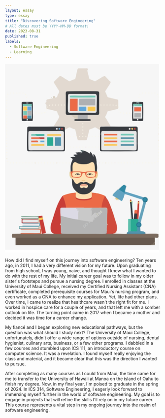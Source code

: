 ```yaml
---
layout: essay
type: essay
title: "Discovering Software Engineering"
# All dates must be YYYY-MM-DD format!
date: 2023-08-31
published: true
labels:
  - Software Engineering
  - Learning
---
```


<img width="500px" class="rounded float-start pe-4" src="../img/softwareEngineeringClipArt.png">

How did I find myself on this journey into software engineering? Ten years ago, in 2011, I had a very different vision for my future. Upon graduating from high school, I was young, naive, and thought I knew what I wanted to do with the rest of my life. My initial career goal was to follow in my older sister's footsteps and pursue a nursing degree. I enrolled in classes at the University of Maui College, received my Certified Nursing Assistant (CNA) certificate, completed prerequisite courses for Maui's nursing program, and even worked as a CNA to enhance my application. Yet, life had other plans. Over time, I came to realize that healthcare wasn't the right fit for me. I worked in hospice care for a couple of years, and that left me with a somber outlook on life. The turning point came in 2017 when I became a mother and decided it was time for a career change.

My fiancé and I began exploring new educational pathways, but the question was what should I study next? The University of Maui College, unfortunately, didn't offer a wide range of options outside of nursing, dental hygienist, culinary arts, business, or a few other programs. I dabbled in a few courses and stumbled upon ICS 111, an introductory course on computer science. It was a revelation. I found myself really enjoying the class and material, and it became clear that this was the direction I wanted to pursue. 

After completing as many courses as I could from Maui, the time came for me to transfer to the University of Hawaii at Manoa on the island of Oahu to finish my degree. Now, in my final year, I'm poised to graduate in the spring of 2024. In ICS 314, Software Engineering, I eagerly look forward to immersing myself further in the world of software engineering. My goal is to engage in projects that will refine the skills I'll rely on in my future career. This course represents a vital step in my ongoing journey into the realm of software engineering.
